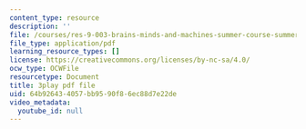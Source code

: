 ```yaml
---
content_type: resource
description: ''
file: /courses/res-9-003-brains-minds-and-machines-summer-course-summer-2015/64b926434057bb9590f86ec88d7e22de_opMnuRnfaX0.pdf
file_type: application/pdf
learning_resource_types: []
license: https://creativecommons.org/licenses/by-nc-sa/4.0/
ocw_type: OCWFile
resourcetype: Document
title: 3play pdf file
uid: 64b92643-4057-bb95-90f8-6ec88d7e22de
video_metadata:
  youtube_id: null
---
```

